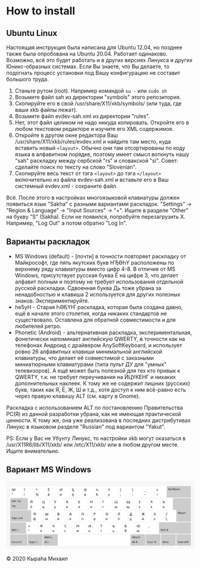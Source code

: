 # How to install
## Ubuntu Linux
Настоящая инструкция была написана для Ubuntu 12.04, но позднее также была опробована на Ubuntu 20.04. Работает одинаково. Возможно, всё это будет работать и в других версиях Линукса и других Юникс-образных системах. Если Вы знаете, что Вы делаете, то подогнать процесс установки под Вашу конфигурацию не составит большого труда.

1. Станьте рутом (root). Например командой `su -` или `sudo sh`
1. Возьмите файл sah из директории "symbols" этого репозитория.
1. Скопируйте его в свой /usr/share/X11/xkb/symbols/ (или туда, где ваши xkb файлы лежат).
1. Возьмите файл evdev-sah.xml из директории "rules".
1. Нет, этот файл целиком не надо никуда копировать. Откройте его в любом текстовом редакторе и изучите его XML содержимое.
1. Откройте в другом окне редактора Ваш /usr/share/X11/xkb/rules/evdev.xml и найдите там место, куда вставить новый `<layout>`. Обычно они там отсортированы по коду языка в алфавитном порядке, поэтому имеет смысл воткнуть нашу "sah" раскладку между сербской "rs" и словакской "si". Совет: сделайте поиск по тексту на слово "Slovenian".
1. Скопируйте весь текст от тэга `<layout>` до тэга `</layout>` включительно из файла evdev-sah.xml и вставьте его в Ваш системный evdev.xml - сохраните файл.

Всё. После этого в настройках многоязыковой клавиатуры должен появиться язык "Sakha" с разными вариантами раскладок. "Settings" -> "Region & Language" -> "Input Sources" -> "+". Ищите в разделе "Other" на букву "S" (Sakha). Если не появился, попробуйте перезагрузить Х. Например, "Log Out" а потом обратно "Log In".

## Варианты раскладок
* MS Windows (default) - [почти] в точности повторяет раскладку от Майкрософт, где пять якутских букв ҤҔӨҺҮ расположены по верхнему ряду клавиатуры вместо цифр 4-8. В отличие от MS Windows, присутствует русская буква Ё на цифре 3, что делает алфавит полным и поэтому не требует использования отдельной русской раскладки. Сдвоенная буква Дь тоже убрана за ненадобностью и клавиша 2 используется для других полезных знаков. Экспериментируйте.
* he5yH - Старая ҺӨҔҮҤ раскладка, которая была создана давно, ещё в начале этого столетия, когда никаких стандартов не существовало. Оставлена для обратной совместимости и для любителей ретро.
* Phonetic (Android) - альтернативная раскладка, экспериментальная, фонетически напоминает английскую QWERTY, в точности как на телефонах Андроид с драйвером AnySoftKeyboard, и использует ровно 26 алфавитных клавиши минимальной английской клавиатуры, что делает её совместимой с заказными миниатюрными клавиатурами (типа пульт ДУ для "умных" телевизоров). А ещё может быть полезной для тех кто привык к QWERTY, т.к. не требует переучивания на ЙЦУКЕНГ и никаких дополнительных наклеек. К тому же не содержит лишних (русских) букв, таких как Я, Ё, Ж, Ш и т.д., хотя доступ к ним всё-равно есть через правую клавишу ALT (см. карту в Gnome).

Раскладка с использованием ALT по постановлению Правительства РС(Я) из данной разработки убрана, как не имеющая практической ценности. К тому же, она уже реализована в последних дистрибутивах Линукс в языковом разделе "Russian" под вариантом "Yakut".

PS: Если у Вас не Убунту Линукс, то настройки xkb могут оказаться в /usr/X11R6/lib/X11/xkb/ или /etc/X11/xkb/ или в любом другом месте. Ищите внимательно.

## Вариант MS Windows
![WinKeys variant layout](./files/sah-xkb-win-layout.png)

:copyright: 2020 Кыраһа Михаил
